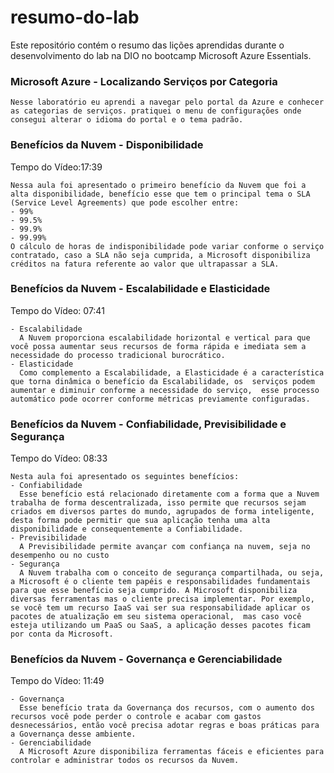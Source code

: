 # resumo-do-lab
Este repositório contém o resumo das lições aprendidas durante o desenvolvimento do lab na DIO no bootcamp Microsoft Azure Essentials.

### Microsoft Azure - Localizando Serviços por Categoria 
```
Nesse laboratório eu aprendi a navegar pelo portal da Azure e conhecer as categorias de serviços. pratiquei o menu de configurações onde consegui alterar o idioma do portal e o tema padrão.
```

### Benefícios da Nuvem - Disponibilidade 
Tempo do Vídeo:17:39
```
Nessa aula foi apresentado o primeiro benefício da Nuvem que foi a alta disponibilidade, benefício esse que tem o principal tema o SLA (Service Level Agreements) que pode escolher entre:
- 99%
- 99.5%
- 99.9%
- 99.99%
O cálculo de horas de indisponibilidade pode variar conforme o serviço contratado, caso a SLA não seja cumprida, a Microsoft disponibiliza créditos na fatura referente ao valor que ultrapassar a SLA.
```
### Benefícios da Nuvem - Escalabilidade e Elasticidade 
Tempo do Vídeo: 07:41
```
- Escalabilidade
  A Nuvem proporciona escalabilidade horizontal e vertical para que você possa aumentar seus recursos de forma rápida e imediata sem a necessidade do processo tradicional burocrático.
- Elasticidade
  Como complemento a Escalabilidade, a Elasticidade é a característica que torna dinâmica o benefício da Escalabilidade, os  serviços podem aumentar e diminuir conforme a necessidade do serviço,  esse processo automático pode ocorrer conforme métricas previamente configuradas.
```
### Benefícios da Nuvem - Confiabilidade, Previsibilidade e Segurança 
Tempo do Vídeo: 08:33
```
Nesta aula foi apresentado os seguintes benefícios:
- Confiabilidade
  Esse benefício está relacionado diretamente com a forma que a Nuvem trabalha de forma descentralizada, isso permite que recursos sejam criados em diversos partes do mundo, agrupados de forma inteligente, desta forma pode permitir que sua aplicação tenha uma alta disponibilidade e consequentemente a Confiabilidade.
- Previsibilidade
  A Previsibilidade permite avançar com confiança na nuvem, seja no desempenho ou no custo
- Segurança
  A Nuvem trabalha com o conceito de segurança compartilhada, ou seja, a Microsoft é o cliente tem papéis e responsabilidades fundamentais para que esse benefício seja cumprido. A Microsoft disponibiliza diversas ferramentas mas o cliente precisa implementar. Por exemplo,  se você tem um recurso IaaS vai ser sua responsabilidade aplicar os pacotes de atualização em seu sistema operacional,  mas caso você esteja utilizando um PaaS ou SaaS, a aplicação desses pacotes ficam por conta da Microsoft.
```
### Benefícios da Nuvem - Governança e Gerenciabilidade 
Tempo do Vídeo: 11:49
```
- Governança
  Esse benefício trata da Governança dos recursos, com o aumento dos recursos você pode perder o controle e acabar com gastos desnecessários, então você precisa adotar regras e boas práticas para a Governança desse ambiente.
- Gerenciabilidade
  A Microsoft Azure disponibiliza ferramentas fáceis e eficientes para controlar e administrar todos os recursos da Nuvem.
```
